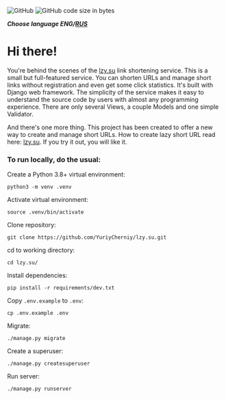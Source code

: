 ![GitHub](https://img.shields.io/github/license/yuriycherniy/lzy.su)
![GitHub code size in bytes](https://img.shields.io/github/languages/code-size/yuriycherniy/lzy.su)

_**Choose language ENG/[RUS](https://github.com/YuriyCherniy/lzy.su/blob/dev_lzy_v1_2_1/translations/README.md)**_
# Hi there! #
You're behind the scenes of the [lzy.su](https://lzy.su/) link shortening service. This is a small but full-featured service. You can shorten URLs and manage short links without registration and even get some click statistics. It's built with Django web framework. The simplicity of the service makes it easy to understand the source code by users with almost any programming experience. There are only several Views, a couple Models and one simple Validator.

And there's one more thing. This project has been created to offer a new way to create and manage short URLs. How to create lazy short URL read here: [lzy.su](https://lzy.su/). If you try it out, you will like it.

### To run locally, do the usual: ###

Create a Python 3.8+ virtual environment:
```
python3 -m venv .venv
```
Activate virtual environment:
```
source .venv/bin/activate
```
Clone repository:
```
git clone https://github.com/YuriyCherniy/lzy.su.git
```
cd to working directory:
```
cd lzy.su/
```
Install dependencies:
```
pip install -r requirements/dev.txt
```
Copy ```.env.example``` to ```.env```:
```
cp .env.example .env
```
Migrate:
```
./manage.py migrate
```
Create a superuser:
```
./manage.py createsuperuser
```
Run server:
```
./manage.py runserver
```
